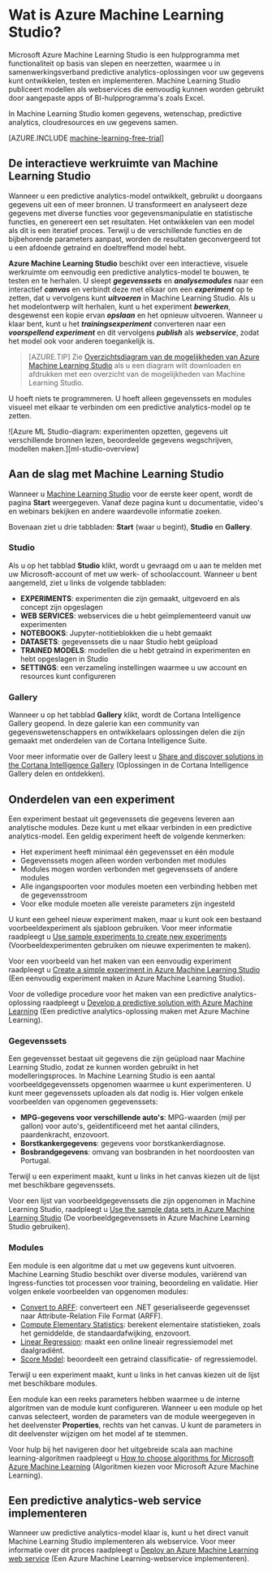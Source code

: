 <properties 
    pageTitle="Wat is Azure Machine Learning Studio? | Microsoft Azure"
    description="Overzicht van Azure ML Studio, een hulpprogramma waarmee u met slepen en neerzetten snel modellen kunt ontwikkelen met behulp van een kant-en-klare bibliotheek van algoritmen en modules."
    keywords="azure machine learning,azure ml, ml studio"
    services="machine-learning"
    documentationCenter=""
    authors="garyericson"
    manager="paulettm"
    editor="cgronlun"/>

<tags
    ms.service="machine-learning"
    ms.workload="data-services"
    ms.tgt_pltfrm="na"
    ms.devlang="na"
    ms.topic="get-started-article"
    ms.date="03/09/2016"
    ms.author="garye"/>

# Wat is Azure Machine Learning Studio?

Microsoft Azure Machine Learning Studio is een hulpprogramma met functionaliteit op basis van slepen en neerzetten, waarmee u in samenwerkingsverband predictive analytics-oplossingen voor uw gegevens kunt ontwikkelen, testen en implementeren. Machine Learning Studio publiceert modellen als webservices die eenvoudig kunnen worden gebruikt door aangepaste apps of BI-hulpprogramma's zoals Excel.

In Machine Learning Studio komen gegevens, wetenschap, predictive analytics, cloudresources en uw gegevens samen.

[AZURE.INCLUDE [machine-learning-free-trial](../../includes/machine-learning-free-trial.md)]

## De interactieve werkruimte van Machine Learning Studio

Wanneer u een predictive analytics-model ontwikkelt, gebruikt u doorgaans gegevens uit een of meer bronnen. U transformeert en analyseert deze gegevens met diverse functies voor gegevensmanipulatie en statistische functies, en genereert een set resultaten. Het ontwikkelen van een model als dit is een iteratief proces. Terwijl u de verschillende functies en de bijbehorende parameters aanpast, worden de resultaten geconvergeerd tot u een afdoende getraind en doeltreffend model hebt.

**Azure Machine Learning Studio** beschikt over een interactieve, visuele werkruimte om eenvoudig een predictive analytics-model te bouwen, te testen en te herhalen. U sleept ***gegevenssets*** en ***analysemodules*** naar een interactief ***canvas*** en verbindt deze met elkaar om een ***experiment*** op te zetten, dat u vervolgens kunt ***uitvoeren*** in Machine Learning Studio. Als u het modelontwerp wilt herhalen, kunt u het experiment ***bewerken***, desgewenst een kopie ervan ***opslaan*** en het opnieuw uitvoeren. Wanneer u klaar bent, kunt u het ***trainingsexperiment*** converteren naar een ***voorspellend experiment*** en dit vervolgens ***publish*** als ***webservice***, zodat het model ook voor anderen toegankelijk is.

>[AZURE.TIP] Zie [Overzichtsdiagram van de mogelijkheden van Azure Machine Learning Studio](machine-learning-studio-overview-diagram.md) als u een diagram wilt downloaden en afdrukken met een overzicht van de mogelijkheden van Machine Learning Studio.

U hoeft niets te programmeren. U hoeft alleen gegevenssets en modules visueel met elkaar te verbinden om een predictive analytics-model op te zetten.

![Azure ML Studio-diagram: experimenten opzetten, gegevens uit verschillende bronnen lezen, beoordeelde gegevens wegschrijven, modellen maken.][ml-studio-overview]

## Aan de slag met Machine Learning Studio

Wanneer u [Machine Learning Studio](https://studio.azureml.net) voor de eerste keer opent, wordt de pagina **Start** weergegeven. Vanaf deze pagina kunt u documentatie, video's en webinars bekijken en andere waardevolle informatie zoeken.

Bovenaan ziet u drie tabbladen: **Start** (waar u begint), **Studio** en **Gallery**.

### Studio

Als u op het tabblad **Studio** klikt, wordt u gevraagd om u aan te melden met uw Microsoft-account of met uw werk- of schoolaccount. Wanneer u bent aangemeld, ziet u links de volgende tabbladen:

- **EXPERIMENTS**: experimenten die zijn gemaakt, uitgevoerd en als concept zijn opgeslagen
- **WEB SERVICES**: webservices die u hebt geïmplementeerd vanuit uw experimenten
- **NOTEBOOKS**: Jupyter-notitieblokken die u hebt gemaakt
- **DATASETS**: gegevenssets die u naar Studio hebt geüpload
- **TRAINED MODELS**: modellen die u hebt getraind in experimenten en hebt opgeslagen in Studio
- **SETTINGS**: een verzameling instellingen waarmee u uw account en resources kunt configureren

### Gallery

Wanneer u op het tabblad **Gallery** klikt, wordt de Cortana Intelligence Gallery geopend. In deze galerie kan een community van gegevenswetenschappers en ontwikkelaars oplossingen delen die zijn gemaakt met onderdelen van de Cortana Intelligence Suite.

Voor meer informatie over de Gallery leest u [Share and discover solutions in the Cortana Intelligence Gallery](machine-learning-gallery-how-to-use-contribute-publish.md) (Oplossingen in de Cortana Intelligence Gallery delen en ontdekken).

## Onderdelen van een experiment

Een experiment bestaat uit gegevenssets die gegevens leveren aan analytische modules. Deze kunt u met elkaar verbinden in een predictive analytics-model. Een geldig experiment heeft de volgende kenmerken:

- Het experiment heeft minimaal één gegevensset en één module
- Gegevenssets mogen alleen worden verbonden met modules
- Modules mogen worden verbonden met gegevenssets of andere modules
- Alle ingangspoorten voor modules moeten een verbinding hebben met de gegevensstroom
- Voor elke module moeten alle vereiste parameters zijn ingesteld

U kunt een geheel nieuw experiment maken, maar u kunt ook een bestaand voorbeeldexperiment als sjabloon gebruiken. Voor meer informatie raadpleegt u [Use sample experiments to create new experiments](machine-learning-sample-experiments.md) (Voorbeeldexperimenten gebruiken om nieuwe experimenten te maken).

Voor een voorbeeld van het maken van een eenvoudig experiment raadpleegt u [Create a simple experiment in Azure Machine Learning Studio](machine-learning-create-experiment.md) (Een eenvoudig experiment maken in Azure Machine Learning Studio).

Voor de volledige procedure voor het maken van een predictive analytics-oplossing raadpleegt u [Develop a predictive solution with Azure Machine Learning](machine-learning-walkthrough-develop-predictive-solution.md) (Een predictive analytics-oplossing maken met Azure Machine Learning).

### Gegevenssets

Een gegevensset bestaat uit gegevens die zijn geüpload naar Machine Learning Studio, zodat ze kunnen worden gebruikt in het modelleringsproces. In Machine Learning Studio is een aantal voorbeeldgegevenssets opgenomen waarmee u kunt experimenteren. U kunt meer gegevenssets uploaden als dat nodig is. Hier volgen enkele voorbeelden van opgenomen gegevenssets:

- **MPG-gegevens voor verschillende auto's**: MPG-waarden (mijl per gallon) voor auto's, geïdentificeerd met het aantal cilinders, paardenkracht, enzovoort.
- **Borstkankergegevens**: gegevens voor borstkankerdiagnose.
- **Bosbrandgegevens**: omvang van bosbranden in het noordoosten van Portugal.

Terwijl u een experiment maakt, kunt u links in het canvas kiezen uit de lijst met beschikbare gegevenssets.

Voor een lijst van voorbeeldgegevenssets die zijn opgenomen in Machine Learning Studio, raadpleegt u [Use the sample data sets in Azure Machine Learning Studio](machine-learning-use-sample-datasets.md) (De voorbeeldgegevenssets in Azure Machine Learning Studio gebruiken).

### Modules

Een module is een algoritme dat u met uw gegevens kunt uitvoeren. Machine Learning Studio beschikt over diverse modules, variërend van Ingress-functies tot processen voor training, beoordeling en validatie. Hier volgen enkele voorbeelden van opgenomen modules:

- [Convert to ARFF][convert-to-arff]: converteert een .NET geserialiseerde gegevensset naar Attribute-Relation File Format (ARFF).
- [Compute Elementary Statistics][elementary-statistics]: berekent elementaire statistieken, zoals het gemiddelde, de standaardafwijking, enzovoort.
- [Linear Regression][linear-regression]: maakt een online lineair regressiemodel met daalgradiënt.
- [Score Model][score-model]: beoordeelt een getraind classificatie- of regressiemodel.

Terwijl u een experiment maakt, kunt u links in het canvas kiezen uit de lijst met beschikbare modules.  

Een module kan een reeks parameters hebben waarmee u de interne algoritmen van de module kunt configureren. Wanneer u een module op het canvas selecteert, worden de parameters van de module weergegeven in het deelvenster **Properties**, rechts van het canvas. U kunt de parameters in dit deelvenster wijzigen om het model af te stemmen.

Voor hulp bij het navigeren door het uitgebreide scala aan machine learning-algoritmen raadpleegt u [How to choose algorithms for Microsoft Azure Machine Learning](machine-learning-algorithm-choice.md) (Algoritmen kiezen voor Microsoft Azure Machine Learning).

## Een predictive analytics-web service implementeren

Wanneer uw predictive analytics-model klaar is, kunt u het direct vanuit Machine Learning Studio implementeren als webservice. Voor meer informatie over dit proces raadpleegt u [Deploy an Azure Machine Learning web service](machine-learning-publish-a-machine-learning-web-service.md) (Een Azure Machine Learning-webservice implementeren).

[ml-studio-overzicht]:./media/machine-learning-what-is-ml-studio/azure-ml-studio-diagram.jpg

<!-- Module References -->
[convert-to-arff]: https://msdn.microsoft.com/library/azure/62d2cece-d832-4a7a-a0bd-f01f03af0960/
[elementary-statistics]: https://msdn.microsoft.com/library/azure/3086b8d4-c895-45ba-8aa9-34f0c944d4d3/
[linear-regression]: https://msdn.microsoft.com/library/azure/31960a6f-789b-4cf7-88d6-2e1152c0bd1a/
[score-model]: https://msdn.microsoft.com/library/azure/401b4f92-e724-4d5a-be81-d5b0ff9bdb33/



<!--HONumber=Jun16_HO2-->


